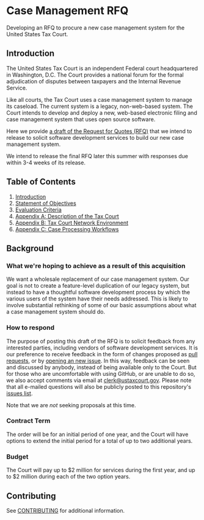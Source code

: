# Case Management RFQ
Developing an RFQ to procure a new case management system for the United States Tax Court.

## Introduction

The United States Tax Court is an independent Federal court headquartered in Washington, D.C. The Court provides a national forum for the formal adjudication of disputes between taxpayers and the Internal Revenue Service.

Like all courts, the Tax Court uses a case management system to manage its caseload. The current system is a legacy, non-web-based system. The Court intends to develop and deploy a new, web-based electronic filing and case management system that uses open source software.

Here we provide [a draft of the Request for Quotes (RFQ)](01_RFQ.md) that we intend to release to solicit software development services to build our new case management system.

We intend to release the final RFQ later this summer with responses due within 3-4 weeks of its release.

## Table of Contents

1. [Introduction](01_RFQ.md)
1. [Statement of Objectives](02_SOO.md)
1. [Evaluation Criteria](03_Evaluation_Criteria.md)
1. [Appendix A: Description of the Tax Court](04_Appendix_A.md)
1. [Appendix B: Tax Court Network Environment](05_Appendix_B.md)
1. [Appendix C: Case Processing Workflows](06_Appendix_C.md)

## Background

### What we're hoping to achieve as a result of this acquisition

We want a wholesale replacement of our case management system. Our goal is not to create a feature-level duplication of our legacy system, but instead to have a thoughtful software development process by which the various users of the system have their needs addressed. This is likely to involve substantial rethinking of some of our basic assumptions about what a case management system should do.

### How to respond

The purpose of posting this draft of the RFQ is to solicit feedback from any interested parties, including vendors of software development services.  It is our preference to receive feedback in the form of changes proposed as [pull requests](https://github.com/ustaxcourt/case-management-rfp/pulls), or by [opening an new issue](https://github.com/ustaxcourt/case-management-rfp/issues). In this way, feedback can be seen and discussed by anybody, instead of being available only to the Court. But for those who are uncomfortable with using GitHub, or are unable to do so, we also accept comments via email at clerk@ustaxcourt.gov. Please note that all e-mailed questions will also be publicly posted to this repository's [issues list](https://github.com/ustaxcourt/case-management-rfp/issues).

Note that we are _not_ seeking proposals at this time.

### Contract Term

The order will be for an initial period of one year, and the Court will have options to extend the initial period for a total of up to two additional years.

### Budget

The Court will pay up to $2 million for services during the first year, and up to $2 million during each of the two option years.

## Contributing

See [CONTRIBUTING](CONTRIBUTING.md) for additional information.
